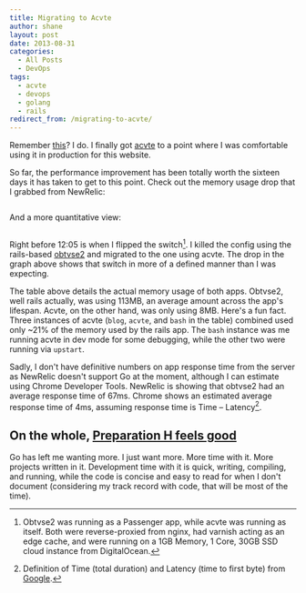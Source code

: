 ```yaml
---
title: Migrating to Acvte
author: shane
layout: post
date: 2013-08-31
categories:
  - All Posts
  - DevOps
tags:
  - acvte
  - devops
  - golang
  - rails
redirect_from: /migrating-to-acvte/
---
```

Remember [this][1]? I do. I finally got [acvte][2] to a point where I was comfortable using it in production for this website.

<!--more-->

So far, the performance improvement has been totally worth the sixteen days it has taken to get to this point. Check out the memory usage drop that I grabbed from NewRelic:

<center>
  <img src="http://i.imgur.com/J57L8U7.png" alt="" data-recalc-dims="1" />
</center>

And a more quantitative view:

<center>
  <img src="http://i.imgur.com/HaFbS2x.png" alt="" data-recalc-dims="1" />
</center>

Right before 12:05 is when I flipped the switch[^1]. I killed the config using the rails-based [obtvse2][3] and migrated to the one using acvte. The drop in the graph above shows that switch in more of a defined manner than I was expecting.

The table above details the actual memory usage of both apps. Obtvse2, well rails actually, was using 113MB, an average amount across the app's lifespan. Acvte, on the other hand, was only using 8MB. Here's a fun fact. Three instances of acvte (`blog`, `acvte`, and `bash` in the table) combined used only ~21% of the memory used by the rails app. The `bash` instance was me running acvte in dev mode for some debugging, while the other two were running via `upstart`.

Sadly, I don't have definitive numbers on app response time from the server as NewRelic doesn't support Go at the moment, although I can estimate using Chrome Developer Tools. NewRelic is showing that obtvse2 had an average response time of 67ms. Chrome shows an estimated average response time of 4ms, assuming response time is Time &#8211; Latency[^2].

## On the whole, [Preparation H feels good][4]

Go has left me wanting more. I just want more. More time with it. More projects written in it. Development time with it is quick, writing, compiling, and running, while the code is concise and easy to read for when I don't document (considering my track record with code, that will be most of the time).

[^1]: Obtvse2 was running as a Passenger app, while acvte was running as itself. Both were reverse-proxied from nginx, had varnish acting as an edge cache, and were running on a 1GB Memory, 1 Core, 30GB SSD cloud instance from DigitalOcean.
[^2]: Definition of Time (total duration) and Latency (time to first byte) from <a href="https://developers.google.com/chrome-developer-tools/docs/network">Google</a>.

 [1]: http://shanelogsdon.com/im-already-tired-of-rails-already
 [2]: https://github.com/slogsdon/acvte
 [3]: https://github.com/natew/obtvse2
 [4]: http://www.youtube.com/watch?v=mi5kXcc-TJ8
